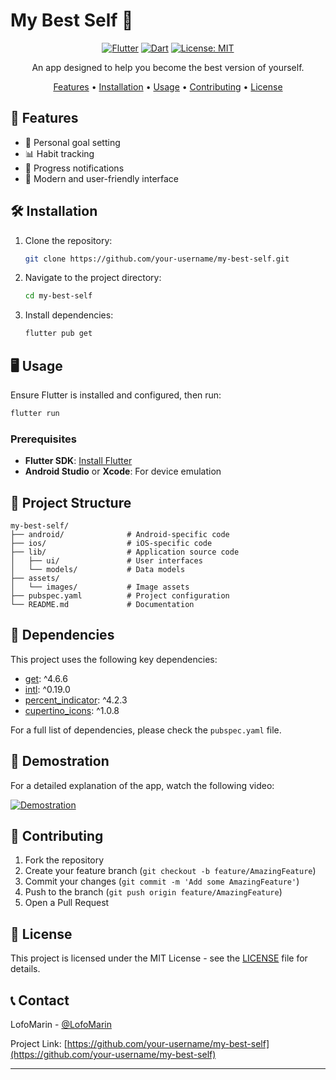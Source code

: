 # My Best Self 🌟

<div align="center">

[![Flutter](https://img.shields.io/badge/Flutter-%2302569B.svg?style=for-the-badge&logo=Flutter&logoColor=white)](https://flutter.dev/)
[![Dart](https://img.shields.io/badge/dart-%230175C2.svg?style=for-the-badge&logo=dart&logoColor=white)](https://dart.dev/)
[![License: MIT](https://img.shields.io/badge/License-MIT-yellow.svg?style=for-the-badge)](https://opensource.org/licenses/MIT)

An app designed to help you become the best version of yourself.

[Features](#features) • [Installation](#installation) • [Usage](#usage) • [Contributing](#contributing) • [License](#license)

</div>

## 🚀 Features

- 🎯 Personal goal setting
- 📊 Habit tracking
- 🔔 Progress notifications
- 🎨 Modern and user-friendly interface

## 🛠 Installation

1. Clone the repository:
   ```bash
   git clone https://github.com/your-username/my-best-self.git
   ```

2. Navigate to the project directory:
   ```bash
   cd my-best-self
   ```

3. Install dependencies:
   ```bash
   flutter pub get
   ```

## 🖥 Usage

Ensure Flutter is installed and configured, then run:

```bash
flutter run
```

### Prerequisites

- **Flutter SDK**: [Install Flutter](https://flutter.dev/docs/get-started/install)
- **Android Studio** or **Xcode**: For device emulation

## 📁 Project Structure

```
my-best-self/
├── android/              # Android-specific code
├── ios/                  # iOS-specific code
├── lib/                  # Application source code
│   ├── ui/               # User interfaces
│   └── models/           # Data models
├── assets/
│   └── images/           # Image assets
├── pubspec.yaml          # Project configuration
└── README.md             # Documentation
```

## 🔧 Dependencies

This project uses the following key dependencies:

- [get](https://pub.dev/packages/get): ^4.6.6
- [intl](https://pub.dev/packages/intl): ^0.19.0
- [percent_indicator](https://pub.dev/packages/percent_indicator): ^4.2.3
- [cupertino_icons](https://pub.dev/packages/cupertino_icons): ^1.0.8

For a full list of dependencies, please check the `pubspec.yaml` file.

## 🎥 Demostration

For a detailed explanation of the app, watch the following video:

[![Demostration](https://img.youtube.com/vi/ZpfSjgdGgpU/0.jpg)](https://youtu.be/ZpfSjgdGgpU)

## 🤝 Contributing

1. Fork the repository
2. Create your feature branch (`git checkout -b feature/AmazingFeature`)
3. Commit your changes (`git commit -m 'Add some AmazingFeature'`)
4. Push to the branch (`git push origin feature/AmazingFeature`)
5. Open a Pull Request

## 📄 License

This project is licensed under the MIT License - see the [LICENSE](LICENSE) file for details.

## 📞 Contact

LofoMarin - [@LofoMarin](https://github.com/LofoMarin)

Project Link: [https://github.com/your-username/my-best-self](https://github.com/your-username/my-best-self)

---
